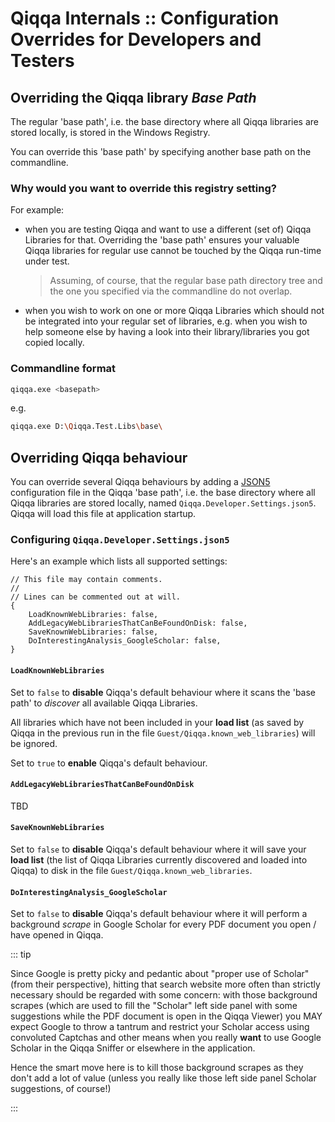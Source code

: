 # Qiqqa Internals :: Configuration Overrides for Developers and Testers

## Overriding the Qiqqa library *Base Path*

The regular 'base path', i.e. the base directory where all Qiqqa libraries are stored locally, is stored in the Windows Registry.

You can override this 'base path' by specifying another base path on the commandline.




### Why would you want to override this registry setting?

For example:

- when you are testing Qiqqa and want to use a different (set of) Qiqqa Libraries for that. Overriding the 'base path' ensures your valuable Qiqqa libraries for regular use cannot be touched by the Qiqqa run-time under test. 
  
  > Assuming, of course, that the regular base path directory tree and the one you specified via the commandline do not overlap.
  
- when you wish to work on one or more Qiqqa Libraries which should not be integrated into your regular set of libraries, e.g. when you wish to help someone else by having a look into their library/libraries you got copied locally.




### Commandline format

```sh
qiqqa.exe <basepath>
```

e.g.

```sh
qiqqa.exe D:\Qiqqa.Test.Libs\base\
```




## Overriding Qiqqa behaviour 

You can override several Qiqqa behaviours by adding a [JSON5](https://json5.org/) configuration file in the Qiqqa 'base path', i.e. the base directory where all Qiqqa libraries are stored locally, named `Qiqqa.Developer.Settings.json5`. Qiqqa will load this file at application startup.




### Configuring `Qiqqa.Developer.Settings.json5` 

Here's an example which lists all supported settings:

```json5
// This file may contain comments.
//
// Lines can be commented out at will.
{
    LoadKnownWebLibraries: false,
    AddLegacyWebLibrariesThatCanBeFoundOnDisk: false,
    SaveKnownWebLibraries: false,
    DoInterestingAnalysis_GoogleScholar: false,
}
```






####    `LoadKnownWebLibraries`

Set to `false` to **disable** Qiqqa's default behaviour where it scans the 'base path' to *discover* all available Qiqqa Libraries.

All libraries which have not been included in your **load list** (as saved by Qiqqa in the previous run in the file `Guest/Qiqqa.known_web_libraries`) will be ignored.

Set to `true` to **enable** Qiqqa's default behaviour.






####    `AddLegacyWebLibrariesThatCanBeFoundOnDisk`

TBD





####    `SaveKnownWebLibraries`

Set to `false` to **disable** Qiqqa's default behaviour where it will save your **load list** (the list of Qiqqa Libraries currently discovered and loaded into Qiqqa) to disk in the file `Guest/Qiqqa.known_web_libraries`.





####    `DoInterestingAnalysis_GoogleScholar`

Set to `false` to **disable** Qiqqa's default behaviour where it will perform a background *scrape* in Google Scholar for every PDF document you open / have opened in Qiqqa.


::: tip

Since Google is pretty picky and pedantic about "proper use of Scholar" (from their perspective), hitting that search website more often than strictly necessary should be regarded with some concern: with those background scrapes (which are used to fill the "Scholar" left side panel with some suggestions while the PDF document is open in the Qiqqa Viewer) you MAY expect Google to throw a tantrum and restrict your Scholar access using convoluted Captchas and other means when you really **want** to use Google Scholar in the Qiqqa Sniffer or elsewhere in the application.

Hence the smart move here is to kill those background scrapes as they don't add a lot of value (unless you really like those left side panel Scholar suggestions, of course!)

:::

